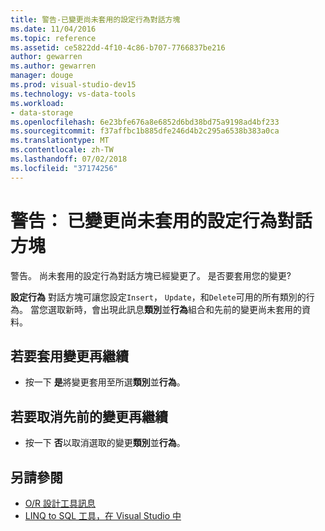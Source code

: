 ```yaml
---
title: 警告-已變更尚未套用的設定行為對話方塊
ms.date: 11/04/2016
ms.topic: reference
ms.assetid: ce5822dd-4f10-4c86-b707-7766837be216
author: gewarren
ms.author: gewarren
manager: douge
ms.prod: visual-studio-dev15
ms.technology: vs-data-tools
ms.workload:
- data-storage
ms.openlocfilehash: 6e23bfe676a8e6852d6bd38bd75a9198ad4bf233
ms.sourcegitcommit: f37affbc1b885dfe246d4b2c295a6538b383a0ca
ms.translationtype: MT
ms.contentlocale: zh-TW
ms.lasthandoff: 07/02/2018
ms.locfileid: "37174256"
---
```

# <a name="warning-changes-have-been-made-to-the-configure-behavior-dialog-box-that-have-not-been-applied"></a>警告： 已變更尚未套用的設定行為對話方塊

警告。 尚未套用的設定行為對話方塊已經變更了。 是否要套用您的變更?

**設定行為** 對話方塊可讓您設定`Insert`， `Update`，和`Delete`可用的所有類別的行為。 當您選取新時，會出現此訊息**類別**並**行為**組合和先前的變更尚未套用的資料。

## <a name="to-apply-the-change-and-continue"></a>若要套用變更再繼續

- 按一下  **是**將變更套用至所選**類別**並**行為**。

## <a name="to-cancel-the-previous-change-and-continue"></a>若要取消先前的變更再繼續

- 按一下 **否**以取消選取的變更**類別**並**行為**。

## <a name="see-also"></a>另請參閱

- [O/R 設計工具訊息](../data-tools/o-r-designer-messages.md)
- [LINQ to SQL 工具，在 Visual Studio 中](../data-tools/linq-to-sql-tools-in-visual-studio2.md)